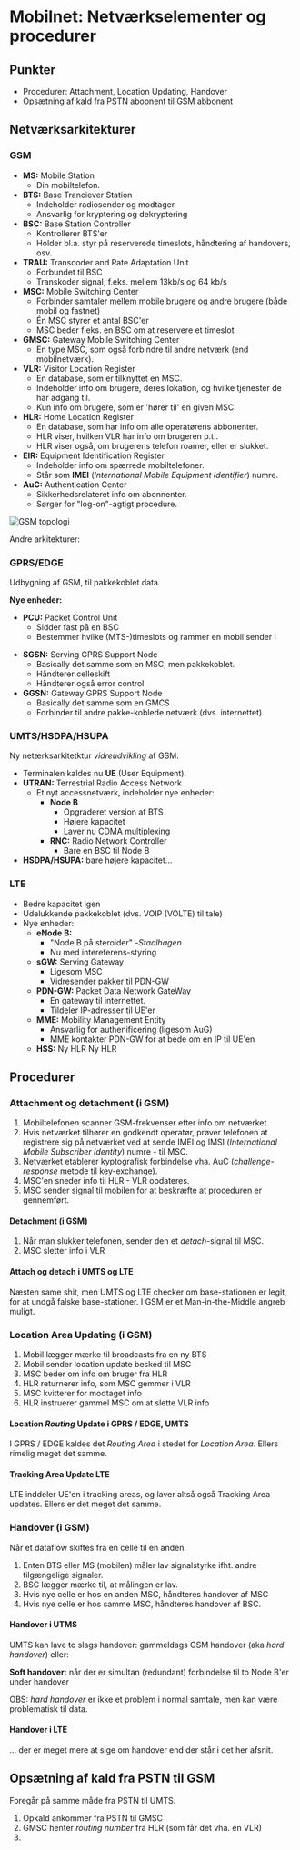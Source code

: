# Mobilnet: Netværkselementer og procedurer 

## Punkter
* Procedurer: Attachment, Location Updating, Handover
* Opsætning af kald fra PSTN aboonent til GSM abbonent

## Netværksarkitekturer

### GSM

* **MS:** Mobile Station
	- Din mobiltelefon.
* **BTS:** Base Tranciever Station
	- Indeholder radiosender og modtager
	- Ansvarlig for kryptering og dekryptering
* **BSC:** Base Station Controller
	- Kontrollerer BTS'er
	- Holder bl.a. styr på reserverede timeslots, håndtering af handovers, osv.
* **TRAU:** Transcoder and Rate Adaptation Unit
	- Forbundet til BSC
	- Transkoder signal, f.eks. mellem 13kb/s og 64 kb/s
* **MSC:** Mobile Switching Center
	- Forbinder samtaler mellem mobile brugere og andre brugere (både mobil og fastnet)
	- Én MSC styrer et antal BSC'er
	- MSC beder f.eks. en BSC om at reservere et timeslot
* **GMSC:** Gateway Mobile Switching Center
	- En type MSC, som også forbindre til andre netværk (end mobilnetværk).
* **VLR:** Visitor Location Register
	- En database, som er tilknyttet en MSC.
	- Indeholder info om brugere, deres lokation, og hvilke tjenester de har adgang til.
	- Kun info om brugere, som er 'hører til' en given MSC.
* **HLR:** Home Location Register
	- En database, som har info om alle operatørens abbonenter.
	- HLR viser, hvilken VLR har info om brugeren p.t..
	- HLR viser også, om brugerens telefon roamer, eller er slukket.
* **EIR:** Equipment Identification Register
	- Indeholder info om spærrede mobiltelefoner.
	- Står som **IMEI** (*International Mobile Equipment Identifier*) numre.
* **AuC:** Authentication Center
	- Sikkerhedsrelateret info om abonnenter.
	- Sørger for "log-on"-agtigt procedure.

![GSM topologi](gsm_map.png)

 Andre arkitekturer:

### GPRS/EDGE
Udbygning af GSM, til pakkekoblet data

**Nye enheder:**
- **PCU:** Packet Control Unit
	- Sidder fast på en BSC
	- Bestemmer hvilke (MTS-)timeslots og rammer en mobil sender i
* **SGSN:** Serving GPRS Support Node
	- Basically det samme som en MSC, men pakkekoblet.
	- Håndterer celleskift
	- Håndterer også error control
* **GGSN:** Gateway GPRS Support Node
	- Basically det samme som en GMCS
	- Forbinder til andre pakke-koblede netværk (dvs. internettet)

### UMTS/HSDPA/HSUPA

Ny netærksarkitetktur *vidreudvikling* af GSM.

* Terminalen kaldes nu **UE** (User Equipment).
* **UTRAN:** Terrestrial Radio Access Network
	- Et nyt accessnetværk, indeholder nye enheder:
		+ **Node B**
			* Opgraderet version af BTS
			* Højere kapacitet
			* Laver nu CDMA multiplexing
		* **RNC:** Radio Network Controller
			- Bare en BSC til Node B
* **HSDPA/HSUPA:** bare højere kapacitet...


### LTE
* Bedre kapacitet igen
* Udelukkende pakkekoblet (dvs. VOIP (VOLTE) til tale)
* Nye enheder:
	- **eNode B:**
		- "Node B på steroider" -*Staalhagen*
		- Nu med intereferens-styring
	* **sGW:** Serving Gateway
		- Ligesom MSC
		- Vidresender pakker til PDN-GW
	- **PDN-GW:** Packet Data Network GateWay
		- En gateway til internettet.
		- Tildeler IP-adresser til UE'er
	* **MME:** Mobility Management Entity
		- Ansvarlig for authenificering (ligesom AuG)
		- MME kontakter PDN-GW for at bede om en IP til UE'en
	- **HSS:** Ny HLR Ny HLR


## Procedurer

### Attachment og detachment (i GSM)
1. Mobiltelefonen scanner GSM-frekvenser efter info om netværket
2. Hvis netværket tilhører en godkendt operatør, prøver telefonen at registrere sig på netværket ved at sende IMEI og IMSI (*International Mobile Subscriber Identity*) numre - til MSC.
3. Netværket etablerer kyptografisk forbindelse vha. AuC (*challenge-response* metode til key-exchange).
4. MSC'en sneder info til HLR - VLR opdateres.
5. MSC sender signal til mobilen for at beskræfte at proceduren er gennemført.

#### Detachment (i GSM)
1. Når man slukker telefonen, sender den et *detach*-signal til MSC.
2. MSC sletter info i VLR

#### Attach og detach i UMTS og LTE
Næsten same shit, men UMTS og LTE checker om base-stationen er legit, for at undgå falske base-stationer. I GSM er et Man-in-the-Middle angreb muligt.

### Location Area Updating (i GSM)
1. Mobil lægger mærke til broadcasts fra en ny BTS
2. Mobil sender location update besked til MSC
3. MSC beder om info om bruger fra HLR
4. HLR returnerer info, som MSC gemmer i VLR
5. MSC kvitterer for modtaget info
6. HLR instruerer gammel MSC om at slette VLR info

#### Location *Routing* Update i GPRS / EDGE, UMTS
I GPRS / EDGE kaldes det *Routing Area* i stedet for *Location Area*.
Ellers rimelig meget det samme.

#### Tracking Area Update LTE
LTE inddeler UE'en i tracking areas, og laver altså også Tracking Area updates. Ellers er det meget det samme.

### Handover (i GSM)
Når et dataflow skiftes fra en celle til en anden.

1. Enten BTS eller MS (mobilen) måler lav signalstyrke ifht. andre tilgængelige signaler. 
2. BSC lægger mærke til, at målingen er lav.
3. Hvis nye celle er hos en anden MSC, håndteres handover af MSC
4. Hvis nye celle er hos samme MSC, håndteres handover af BSC.

#### Handover i UTMS
UMTS kan lave to slags handover: gammeldags GSM handover (aka *hard handover*) eller:

**Soft handover:** når der er simultan (redundant) forbindelse til to Node B'er under handover

OBS: *hard handover* er ikke et problem i normal samtale, men kan være problematisk til data.

#### Handover i LTE
... der er meget mere at sige om handover end der står i det her afsnit.

## Opsætning af kald fra PSTN til GSM

Foregår på samme måde fra PSTN til UMTS.

1. Opkald ankommer fra PSTN til GMSC
2. GMSC henter *routing number* fra HLR (som får det vha. en VLR)
3. 

